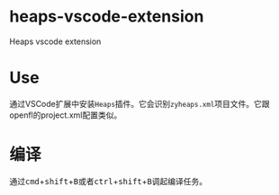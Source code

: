 # heaps-vscode-extension
 Heaps vscode extension

# Use
通过VSCode扩展中安装`Heaps`插件。它会识别`zyheaps.xml`项目文件。它跟openfl的project.xml配置类似。

# 编译
通过<kbd>cmd</kbd>+<kbd>shift</kbd>+<kbd>B</kbd>或者<kbd>ctrl</kbd>+<kbd>shift</kbd>+<kbd>B</kbd>调起编译任务。